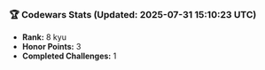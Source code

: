 ### 🏆 Codewars Stats (Updated: 2025-07-31 15:10:23 UTC)

- **Rank:** 8 kyu
- **Honor Points:** 3
- **Completed Challenges:** 1
